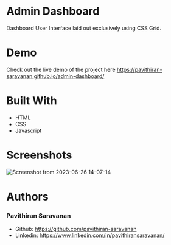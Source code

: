 # Admin Dashboard
Dashboard User Interface laid out exclusively using CSS Grid.

# Demo
Check out the live demo of the project here https://pavithiran-saravanan.github.io/admin-dashboard/

# Built With
- HTML
- CSS
- Javascript

# Screenshots
![Screenshot from 2023-06-26 14-07-14](https://github.com/pavithiran-saravanan/admin-dashboard/assets/63770646/0c3da3e7-2b28-43bf-9bd6-0bf58f5fface)

# Authors
### Pavithiran Saravanan
- Github: https://github.com/pavithiran-saravanan
- Linkedin: https://www.linkedin.com/in/pavithiransaravanan/

